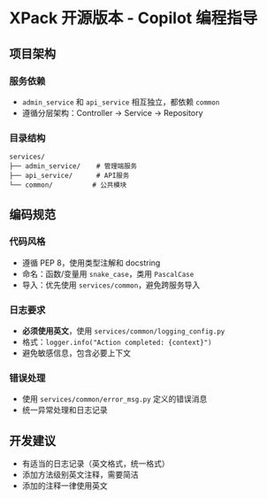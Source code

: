 # XPack 开源版本 - Copilot 编程指导

## 项目架构

### 服务依赖
- `admin_service` 和 `api_service` 相互独立，都依赖 `common`
- 遵循分层架构：Controller → Service → Repository

### 目录结构
```
services/
├── admin_service/    # 管理端服务
├── api_service/      # API服务  
└── common/          # 公共模块
```

## 编码规范

### 代码风格
- 遵循 PEP 8，使用类型注解和 docstring
- 命名：函数/变量用 `snake_case`，类用 `PascalCase`
- 导入：优先使用 `services/common`，避免跨服务导入

### 日志要求
- **必须使用英文**，使用 `services/common/logging_config.py`
- 格式：`logger.info("Action completed: {context}")`
- 避免敏感信息，包含必要上下文

### 错误处理
- 使用 `services/common/error_msg.py` 定义的错误消息
- 统一异常处理和日志记录

## 开发建议
- 有适当的日志记录（英文格式，统一格式）
- 添加方法级别英文注释，需要简洁
- 添加的注释一律使用英文